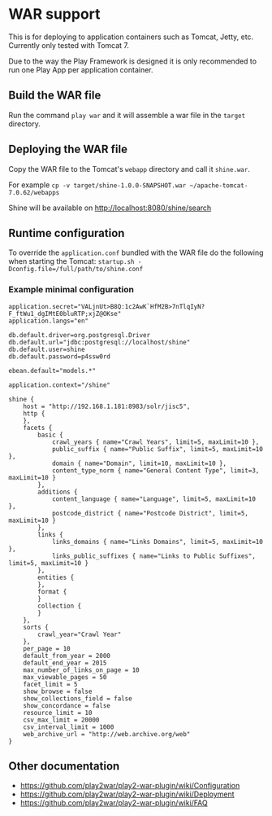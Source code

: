 # WAR support
This is for deploying to application containers such as Tomcat, Jetty, etc. Currently only tested with Tomcat 7.

Due to the way the Play Framework is designed it is only recommended to run one Play App per application container.

## Build the WAR file
Run the command `play war` and it will assemble a war file in the `target` directory.

## Deploying the WAR file
Copy the WAR file to the Tomcat's `webapp` directory and call it `shine.war`.

For example `cp -v target/shine-1.0.0-SNAPSHOT.war ~/apache-tomcat-7.0.62/webapps`

Shine will be available on [http://localhost:8080/shine/search](http://localhost:8080/shine/search)

## Runtime configuration
To override the `application.conf` bundled with the WAR file do the following when starting the Tomcat: `startup.sh -Dconfig.file=/full/path/to/shine.conf`

### Example minimal configuration
```
application.secret="VALjnUt>B8Q:1c2AwK`HfM2B>7nTlqIyN?F_ftWu1_dgIMtE0bluRTP;xjZ@OKse"
application.langs="en"

db.default.driver=org.postgresql.Driver
db.default.url="jdbc:postgresql://localhost/shine"
db.default.user=shine
db.default.password=p4ssw0rd

ebean.default="models.*"

application.context="/shine"

shine {
    host = "http://192.168.1.181:8983/solr/jisc5",
    http {
    },
    facets {
        basic {
            crawl_years { name="Crawl Years", limit=5, maxLimit=10 },
            public_suffix { name="Public Suffix", limit=5, maxLimit=10 },
            domain { name="Domain", limit=10, maxLimit=10 },
            content_type_norm { name="General Content Type", limit=3, maxLimit=10 }
        },
        additions {
            content_language { name="Language", limit=5, maxLimit=10 },
            postcode_district { name="Postcode District", limit=5, maxLimit=10 }
        },
        links {
            links_domains { name="Links Domains", limit=5, maxLimit=10 },
            links_public_suffixes { name="Links to Public Suffixes", limit=5, maxLimit=10 }
        },
        entities {
        },
        format {
        }
        collection {
        }
    },
    sorts {
        crawl_year="Crawl Year"
    },
    per_page = 10
    default_from_year = 2000
    default_end_year = 2015
    max_number_of_links_on_page = 10
    max_viewable_pages = 50
    facet_limit = 5
    show_browse = false
    show_collections_field = false
    show_concordance = false
    resource_limit = 10
    csv_max_limit = 20000
    csv_interval_limit = 1000
    web_archive_url = "http://web.archive.org/web"
}
```

## Other documentation
- https://github.com/play2war/play2-war-plugin/wiki/Configuration
- https://github.com/play2war/play2-war-plugin/wiki/Deployment
- https://github.com/play2war/play2-war-plugin/wiki/FAQ